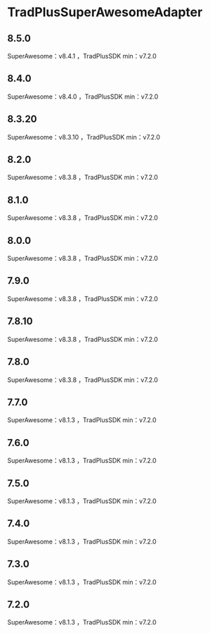 # TradPlusSuperAwesomeAdapter

## 8.5.0

SuperAwesome：v8.4.1 ，TradPlusSDK min：v7.2.0

## 8.4.0

SuperAwesome：v8.4.0 ，TradPlusSDK min：v7.2.0

## 8.3.20

SuperAwesome：v8.3.10 ，TradPlusSDK min：v7.2.0

## 8.2.0

SuperAwesome：v8.3.8 ，TradPlusSDK min：v7.2.0

## 8.1.0

SuperAwesome：v8.3.8 ，TradPlusSDK min：v7.2.0

## 8.0.0

SuperAwesome：v8.3.8 ，TradPlusSDK min：v7.2.0

## 7.9.0

SuperAwesome：v8.3.8 ，TradPlusSDK min：v7.2.0

## 7.8.10

SuperAwesome：v8.3.8 ，TradPlusSDK min：v7.2.0

## 7.8.0

SuperAwesome：v8.3.8 ，TradPlusSDK min：v7.2.0

## 7.7.0

SuperAwesome：v8.1.3 ，TradPlusSDK min：v7.2.0

## 7.6.0

SuperAwesome：v8.1.3 ，TradPlusSDK min：v7.2.0

## 7.5.0

SuperAwesome：v8.1.3 ，TradPlusSDK min：v7.2.0

## 7.4.0

SuperAwesome：v8.1.3 ，TradPlusSDK min：v7.2.0

## 7.3.0

SuperAwesome：v8.1.3 ，TradPlusSDK min：v7.2.0

## 7.2.0

SuperAwesome：v8.1.3 ，TradPlusSDK min：v7.2.0